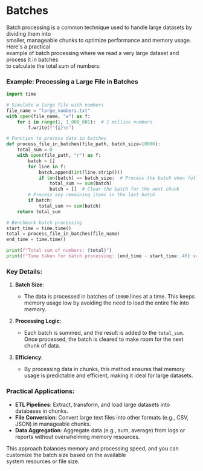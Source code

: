 # Batches


Batch processing is a common technique used to handle large datasets by dividing them into  
smaller, manageable chunks to optimize performance and memory usage. Here's a practical  
example of batch processing where we read a very large dataset and process it in batches  
to calculate the total sum of numbers:

### Example: Processing a Large File in Batches

```python
import time

# Simulate a large file with numbers
file_name = "large_numbers.txt"
with open(file_name, "w") as f:
    for i in range(1, 1_000_001):  # 1 million numbers
        f.write(f"{i}\n")

# Function to process data in batches
def process_file_in_batches(file_path, batch_size=10000):
    total_sum = 0
    with open(file_path, "r") as f:
        batch = []
        for line in f:
            batch.append(int(line.strip()))
            if len(batch) == batch_size:  # Process the batch when full
                total_sum += sum(batch)
                batch = []  # Clear the batch for the next chunk
        # Process any remaining items in the last batch
        if batch:
            total_sum += sum(batch)
    return total_sum

# Benchmark batch processing
start_time = time.time()
total = process_file_in_batches(file_name)
end_time = time.time()

print(f"Total sum of numbers: {total}")
print(f"Time taken for batch processing: {end_time - start_time:.4f} seconds")
```

### Key Details:
1. **Batch Size**:
   - The data is processed in batches of `10000` lines at a time. This keeps memory usage low by
     avoiding the need to load the entire file into memory.

2. **Processing Logic**:
   - Each batch is summed, and the result is added to the `total_sum`. Once processed, the batch is
     cleared to make room for the next chunk of data.

3. **Efficiency**:
   - By processing data in chunks, this method ensures that memory usage is predictable and efficient,
     making it ideal for large datasets.

### Practical Applications:
- **ETL Pipelines**: Extract, transform, and load large datasets into databases in chunks.
- **File Conversion**: Convert large text files into other formats (e.g., CSV, JSON) in manageable chunks.
- **Data Aggregation**: Aggregate data (e.g., sum, average) from logs or reports without overwhelming memory resources.

This approach balances memory and processing speed, and you can customize the batch size based on the available  
system resources or file size. 
